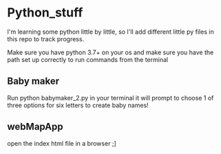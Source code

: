 # Python_stuff
I'm learning some python little by little, so I'll add different little py files in this repo to track progress.

Make sure you have python 3.7+ on your os and make sure you have the path set up correctly to run commands from the terminal


## Baby maker
Run python babymaker_2.py in your terminal it will prompt to choose 1 of three options for six letters to create baby names!

## webMapApp
open the index html file in a browser ;]
